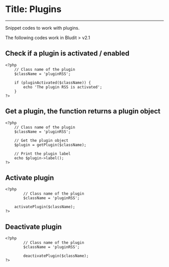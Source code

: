 # Title: Plugins
<!-- Position: 10 -->
---
Snippet codes to work with plugins.

<div class="note">
The following codes work in Bludit > v2.1
</div>

## Check if a plugin is activated / enabled
```
<?php
	// Class name of the plugin
	$className = 'pluginRSS';

	if (pluginActivated($className)) {
		echo 'The plugin RSS is activated';
	}
?>
```

## Get a plugin, the function returns a plugin object
```
<?php
	// Class name of the plugin
	$className = 'pluginRSS';

	// Get the plugin object
	$plugin = getPlugin($className);

	// Print the plugin label
	echo $plugin->label();
?>
```

## Activate plugin
```
<?php
        // Class name of the plugin
        $className = 'pluginRSS';

	activatePlugin($className);
?>
```

## Deactivate plugin
```
<?php
        // Class name of the plugin
        $className = 'pluginRSS';

        deactivatePlugin($className);
?>
```

